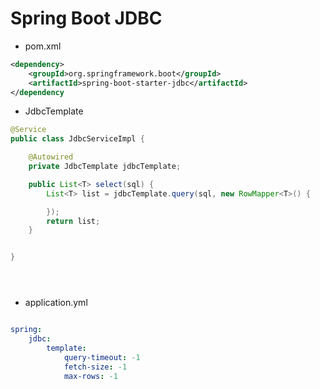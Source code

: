 # Spring Boot JDBC




- pom.xml

```xml
<dependency>
    <groupId>org.springframework.boot</groupId>
    <artifactId>spring-boot-starter-jdbc</artifactId>
</dependency

```


- JdbcTemplate

```java
@Service
public class JdbcServiceImpl {

    @Autowired
    private JdbcTemplate jdbcTemplate;

    public List<T> select(sql) {
        List<T> list = jdbcTemplate.query(sql, new RowMapper<T>() {

        });
        return list;
    }


}





```



- application.yml
```yaml

spring:
    jdbc:
        template:
            query-timeout: -1
            fetch-size: -1
            max-rows: -1


```


